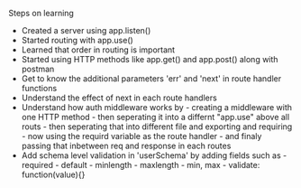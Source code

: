 Steps on learning

- Created a server using app.listen()
- Started routing with app.use()
- Learned that order in routing is important
- Started using HTTP methods like app.get() and app.post() along with postman
- Get to know the additional parameters 'err' and 'next' in route handler functions
- Understand the effect of next in each route handlers
- Understand how auth middleware works by 
      - creating a middleware with one HTTP method
      - then seperating it into a differnt "app.use" above all routs
      - then seperating that into different file and exporting and requiring
      - now using the requird variable as the route handler
      - and finaly passing that inbetween req and response in each routes
- Add schema level validation in 'userSchema' by adding fields such as
      - required
      - default
      - minlength
      - maxlength
      - min, max
      - validate: function(value){}